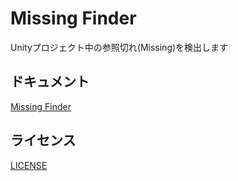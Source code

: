 # Missing Finder

Unityプロジェクト中の参照切れ(Missing)を検出します

## ドキュメント

[Missing Finder](Packages/MissingFinder/Documentation~/index.md)

## ライセンス

[LICENSE](Packages/MissingFinder/LICENSE.md)